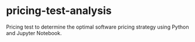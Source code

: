 # pricing-test-analysis
Pricing test to determine the optimal software pricing strategy using Python and Jupyter Notebook. 
